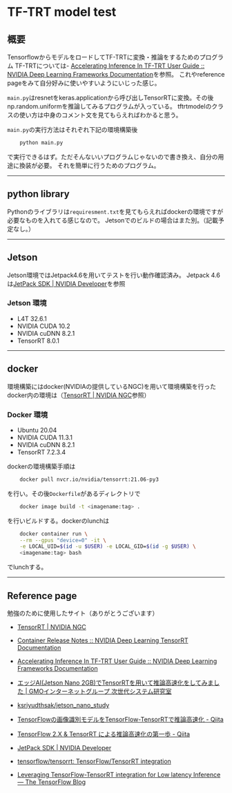 # TF-TRT model test

## 概要

TensorflowからモデルをロードしてTF-TRTに変換・推論をするためのプログラム
TF-TRTについては- [Accelerating Inference In TF-TRT User Guide :: NVIDIA Deep Learning Frameworks Documentation](https://docs.nvidia.com/deeplearning/frameworks/tf-trt-user-guide/index.html)を参照。
これやreference pageをみて自分好みに使いやすいようにいじった感じ。

`main.py`はresnetをkeras.applicationから呼び出しTensorRTに変換。その後np.random.uniformを推論してみるプログラムが入っている。
tftrtmodelのクラスの使い方は中身のコメント文を見てもらえればわかると思う。

`main.py`の実行方法はそれぞれ下記の環境構築後

``` bash
    python main.py
```

で実行できるはず。ただそんないいプログラムじゃないので書き換え、自分の用途に換装が必要。
それを簡単に行うためのプログラム。

---

## python library

Pythonのライブラリは`requiresment.txt`を見てもらえればdockerの環境ですが必要なものを入れてる感じなので。
Jetsonでのビルドの場合はまた別。（記載予定なし。）

---

## Jetson

Jetson環境ではJetpack4.6を用いてテストを行い動作確認済み。
Jetpack 4.6は[JetPack SDK | NVIDIA Developer](https://developer.nvidia.com/embedded/jetpack)を参照

### Jetson 環境

- L4T 32.6.1
- NVIDIA CUDA 10.2
- NVIDIA cuDNN 8.2.1
- TensorRT 8.0.1

---

## docker

環境構築にはdocker(NVIDIAの提供しているNGC)を用いて環境構築を行った
docker内の環境は（[TensorRT | NVIDIA NGC](https://ngc.nvidia.com/catalog/containers/nvidia:tensorrt)参照）

### Docker 環境

- Ubuntu 20.04
- NVIDIA CUDA 11.3.1
- NVIDIA cuDNN 8.2.1
- TensorRT 7.2.3.4

dockerの環境構築手順は

``` bash
    docker pull nvcr.io/nvidia/tensorrt:21.06-py3
```

を行い。その後`Dockerfile`があるディレクトリで

```bash
    docker image build -t <imagename:tag> .
```

を行いビルドする。dockerのlunchは

``` bash
    docker container run \
    --rm --gpus "device=0" -it \
    -e LOCAL_UID=$(id -u $USER) -e LOCAL_GID=$(id -g $USER) \
    <imagename:tag> bash
```

でlunchする。

---

## Reference page

勉強のために使用したサイト（ありがとうございます）

- [TensorRT | NVIDIA NGC](https://ngc.nvidia.com/catalog/containers/nvidia:tensorrt)
- [Container Release Notes :: NVIDIA Deep Learning TensorRT Documentation](https://docs.nvidia.com/deeplearning/tensorrt/container-release-notes/rel_21-06.html#rel_21-06)
- [Accelerating Inference In TF-TRT User Guide :: NVIDIA Deep Learning Frameworks Documentation](https://docs.nvidia.com/deeplearning/frameworks/tf-trt-user-guide/index.html)
- [エッジAI(Jetson Nano 2GB)でTensorRTを用いて推論高速化をしてみました | GMOインターネットグループ 次世代システム研究室](https://recruit.gmo.jp/engineer/jisedai/blog/jetson_nano_tensorrt/)
- [ksriyudthsak/jetson_nano_study](https://github.com/ksriyudthsak/jetson_nano_study)
- [TensorFlowの画像識別モデルをTensorFlow-TensorRTで推論高速化 - Qiita](https://qiita.com/m_ogushi/items/fb9538ba24b81b57574a)
- [TensorFlow 2.X & TensorRT による推論高速化の第一歩 - Qiita](https://qiita.com/miya_sh/items/57356a8522c5499e890e)
- [JetPack SDK | NVIDIA Developer](https://developer.nvidia.com/embedded/jetpack)

- [tensorflow/tensorrt: TensorFlow/TensorRT integration](https://github.com/tensorflow/tensorrt/tree/master/tftrt/examples/image_classification)
- [Leveraging TensorFlow-TensorRT integration for Low latency Inference — The TensorFlow Blog](https://blog.tensorflow.org/2021/01/leveraging-tensorflow-tensorrt-integration.html)
